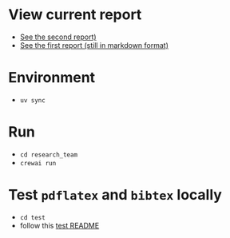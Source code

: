 # View current report
- [See the second report)](https://github.com/johnbikes/latex_research_crew/blob/v1.5/research_team/report.pdf)
- [See the first report (still in markdown format)](https://github.com/johnbikes/latex_research_crew/blob/v1.0/research_team/report_v1.md)

# Environment
- `uv sync`

# Run
- `cd research_team`
- `crewai run`

# Test `pdflatex` and `bibtex` locally
- `cd test`
- follow this [test README](test/README.md)